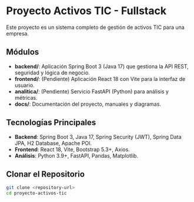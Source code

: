 # Proyecto Activos TIC - Fullstack

Este proyecto es un sistema completo de gestión de activos TIC para una empresa.

## Módulos

*   **backend/**: Aplicación Spring Boot 3 (Java 17) que gestiona la API REST, seguridad y lógica de negocio.
*   **frontend/**: (Pendiente) Aplicación React 18 con Vite para la interfaz de usuario.
*   **analitica/**: (Pendiente) Servicio FastAPI (Python) para análisis y métricas.
*   **docs/**: Documentación del proyecto, manuales y diagramas.

## Tecnologías Principales

*   **Backend**: Spring Boot 3, Java 17, Spring Security (JWT), Spring Data JPA, H2 Database, Apache POI.
*   **Frontend**: React 18, Vite, Bootstrap 5.3+, Axios.
*   **Análisis**: Python 3.9+, FastAPI, Pandas, Matplotlib.

## Clonar el Repositorio
```bash
git clone <repository-url>
cd proyecto-activos-tic
```
